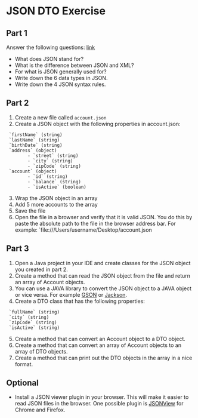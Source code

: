 # JSON DTO Exercise

## Part 1

Answer the following questions: [link](https://www.w3schools.com/whatis/whatis_json.asp)

* What does JSON stand for?
* What is the difference between JSON and XML?
* For what is JSON generally used for?
* Write down the 6 data types in JSON.
* Write down the 4 JSON syntax rules.

## Part 2

1. Create a new file called `account.json`
2. Create a JSON object with the following properties in account.json:

```
 `firstName` (string)
 `lastName` (string)
 `birthDate` (string)
 `address` (object)
        - `street` (string)
        - `city` (string)
        - `zipCode` (string)
 `account` (object)
        - `id` (string)
        - `balance` (string)
        - `isActive` (boolean)
```

3. Wrap the JSON object in an array 
4. Add 5 more accounts to the array 
5. Save the file
6. Open the file in a browser and verify that it is valid JSON. You do this by paste the absolute path to the file in the browser address bar. For example: `file:///Users/username/Desktop/account.json

## Part 3

1. Open a Java project in your IDE and create classes for the JSON object you created in part 2.
2. Create a method that can read the JSON object from the file and return an array of Account objects.
3. You can use a JAVA library to convert the JSON object to a JAVA object or vice versa. For example [GSON](https://github.com/google/gson) or [Jackson](https://www.baeldung.com/jackson-object-mapper-tutorial).
4. Create a DTO class that has the following properties:

```
 `fullName` (string)
 `city` (string)
 `zipCode` (string)
 `isActive` (string)
```

5. Create a method that can convert an Account object to a DTO object.
6. Create a method that can convert an array of Account objects to an array of DTO objects.
7. Create a method that can print out the DTO objects in the array in a nice format.


## Optional

- Install a JSON viewer plugin in your browser. This will make it easier to read JSON files in the browser. One possible plugin is [JSONView](https://chrome.google.com/webstore/detail/jsonview/gmegofmjomhknnokphhckolhcffdaihd) for Chrome and Firefox.
